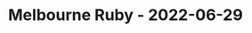 ---
layout: post
title: Melbourne Ruby - 2022-06-29
datetime: 2022-06-29 18:00:00.000000000 -04:00
name: Melbourne Ruby
external_url: https://www.meetup.com/Ruby-On-Rails-Oceania-Melbourne/events/268079425/
---